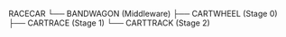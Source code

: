 RACECAR
└── BANDWAGON (Middleware)
    ├── CARTWHEEL (Stage 0)
    ├── CARTRACE (Stage 1)
    └── CARTTRACK (Stage 2)

